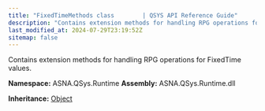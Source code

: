 ```yaml
---
title: "FixedTimeMethods class        | QSYS API Reference Guide"
description: "Contains extension methods for handling RPG operations for FixedTime values. "
last_modified_at: 2024-07-29T23:19:52Z
sitemap: false
---
```


Contains extension methods for handling RPG operations for FixedTime values.

**Namespace:** ASNA.QSys.Runtime
**Assembly:** ASNA.QSys.Runtime.dll

**Inheritance:** [Object](https://docs.microsoft.com/en-us/dotnet/api/system.object)
<br>
<br>

